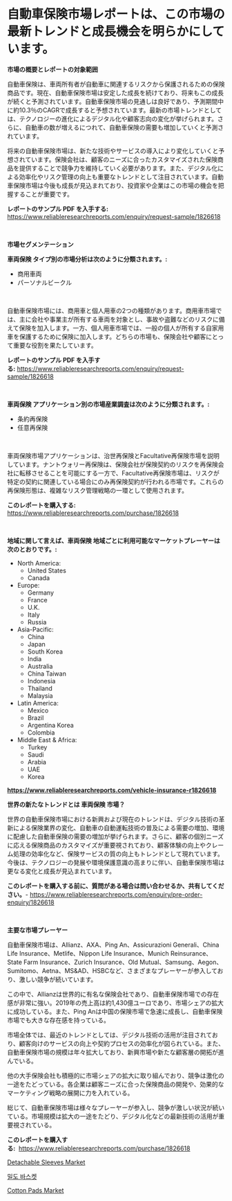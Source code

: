 <p><h1>自動車保険市場レポートは、この市場の最新トレンドと成長機会を明らかにしています。</h1></p><p><strong>市場の概要とレポートの対象範囲</strong></p>
<p><p>自動車保険は、車両所有者が自動車に関連するリスクから保護されるための保険商品です。現在、自動車保険市場は安定した成長を続けており、将来もこの成長が続くと予測されています。自動車保険市場の見通しは良好であり、予測期間中に約10.3％のCAGRで成長すると予想されています。最新の市場トレンドとしては、テクノロジーの進化によるデジタル化や顧客志向の変化が挙げられます。さらに、自動車の数が増えるにつれて、自動車保険の需要も増加していくと予測されています。</p><p>将来の自動車保険市場は、新たな技術やサービスの導入により変化していくと予想されています。保険会社は、顧客のニーズに合ったカスタマイズされた保険商品を提供することで競争力を維持していく必要があります。また、デジタル化による効率化やリスク管理の向上も重要なトレンドとして注目されています。自動車保険市場は今後も成長が見込まれており、投資家や企業はこの市場の機会を把握することが重要です。</p></p>
<p><strong>レポートのサンプル PDF を入手する:</strong> <a href="https://www.reliableresearchreports.com/enquiry/request-sample/1826618">https://www.reliableresearchreports.com/enquiry/request-sample/1826618</a></p>
<p>&nbsp;</p>
<p><strong>市場セグメンテーション</strong></p>
<p><strong>車両保険 タイプ別の市場分析は次のように分類されます。:</strong></p>
<p><ul><li>商用車両</li><li>パーソナルビークル</li></ul></p>
<p>&nbsp;</p>
<p><p>自動車保険市場には、商用車と個人用車の2つの種類があります。商用車市場では、主に会社や事業主が所有する車両を対象とし、事故や盗難などのリスクに備えて保険を加入します。一方、個人用車市場では、一般の個人が所有する自家用車を保護するために保険に加入します。どちらの市場も、保険会社や顧客にとって重要な役割を果たしています。</p></p>
<p><strong>レポートのサンプル PDF を入手する:</strong>&nbsp;<a href="https://www.reliableresearchreports.com/enquiry/request-sample/1826618">https://www.reliableresearchreports.com/enquiry/request-sample/1826618</a></p>
<p>&nbsp;</p>
<p><strong> 車両保険 アプリケーション別の市場産業調査は次のように分類されます。:</strong></p>
<p><ul><li>条約再保険</li><li>任意再保険</li></ul></p>
<p>&nbsp;</p>
<p><p>車両保険市場アプリケーションは、治世再保険とFacultative再保険市場を説明しています。ナントウォリー再保険は、保険会社が保険契約のリスクを再保険会社に転移させることを可能にする一方で、Facultative再保険市場は、リスクが特定の契約に関連している場合にのみ再保険契約が行われる市場です。これらの再保険形態は、複雑なリスク管理戦略の一環として使用されます。</p></p>
<p><strong>このレポートを購入する:</strong>&nbsp; <a href="https://www.reliableresearchreports.com/purchase/1826618">https://www.reliableresearchreports.com/purchase/1826618</a></p>
<p>&nbsp;</p>
<p><strong>地域に関して言えば、車両保険 地域ごとに利用可能なマーケットプレーヤーは次のとおりです。:</strong></p>
<p><ul>
    <li>
        North America:
        <ul>
            <li>United States</li>
            <li>Canada</li>
        </ul>
    </li>
    <li>
        Europe:
        <ul>
            <li>Germany</li>
            <li>France</li>
            <li>U.K.</li>
            <li>Italy</li>
            <li>Russia</li>
        </ul>
    </li>
    <li>
        Asia-Pacific:
        <ul>
            <li>China</li>
            <li>Japan</li>
            <li>South Korea</li>
            <li>India</li>
            <li>Australia</li>
            <li>China Taiwan</li>
            <li>Indonesia</li>
            <li>Thailand</li>
            <li>Malaysia</li>
        </ul>
    </li>
    <li>
        Latin America:
        <ul>
            <li>Mexico</li>
            <li>Brazil</li>
            <li>Argentina Korea</li>
            <li>Colombia</li>
        </ul>
    </li>
    <li>
        Middle East & Africa:
        <ul>
            <li>Turkey</li>
            <li>Saudi</li>
            <li>Arabia</li>
            <li>UAE</li>
            <li>Korea</li>
        </ul>
    </li>
    </ul></p>
<p><strong><a href="https://www.reliableresearchreports.com/vehicle-insurance-r1826618">https://www.reliableresearchreports.com/vehicle-insurance-r1826618</a></strong>&nbsp;</p>
<p><strong>世界の新たなトレンドとは 車両保険 市場？</strong></p>
<p><p>世界の自動車保険市場における新興および現在のトレンドは、デジタル技術の革新による保険業界の変化、自動車の自動運転技術の普及による需要の増加、環境に配慮した自動車保険の需要の増加が挙げられます。さらに、顧客の個別ニーズに応える保険商品のカスタマイズが重要視されており、顧客体験の向上やクレーム処理の効率化など、保険サービスの質の向上もトレンドとして現れています。今後は、テクノロジーの発展や環境保護意識の高まりに伴い、自動車保険市場は更なる変化と成長が見込まれています。</p></p>
<p><strong>このレポートを購入する前に、質問がある場合は問い合わせるか、共有してください。</strong>- <a href="https://www.reliableresearchreports.com/enquiry/pre-order-enquiry/1826618">https://www.reliableresearchreports.com/enquiry/pre-order-enquiry/1826618</a></p>
<p>&nbsp;</p>
<p><strong>主要な市場プレーヤー</strong></p>
<p><p>自動車保険市場は、Allianz、AXA、Ping An、Assicurazioni Generali、China Life Insurance、Metlife、Nippon Life Insurance、Munich Reinsurance、State Farm Insurance、Zurich Insurance、Old Mutual、Samsung、Aegon、Sumitomo、Aetna、MS&AD、HSBCなど、さまざまなプレーヤーが参入しており、激しい競争が続いています。</p><p>この中で、Allianzは世界的に有名な保険会社であり、自動車保険市場での存在感が非常に強い。2019年の売上高は約1,430億ユーロであり、市場シェアの拡大に成功している。また、Ping Anは中国の保険市場で急速に成長し、自動車保険市場でも大きな存在感を持っている。</p><p>市場全体では、最近のトレンドとしては、デジタル技術の活用が注目されており、顧客向けのサービスの向上や契約プロセスの効率化が図られている。また、自動車保険市場の規模は年々拡大しており、新興市場や新たな顧客層の開拓が進んでいる。</p><p>他の大手保険会社も積極的に市場シェアの拡大に取り組んでおり、競争は激化の一途をたどっている。各企業は顧客ニーズに合った保険商品の開発や、効果的なマーケティング戦略の展開に力を入れている。</p><p>総じて、自動車保険市場は様々なプレーヤーが参入し、競争が激しい状況が続いている。市場規模は拡大の一途をたどり、デジタル化などの最新技術の活用が重要視されている。</p></p>
<p><strong>このレポートを購入する:</strong>&nbsp;&nbsp;<a href="https://www.reliableresearchreports.com/purchase/1826618">https://www.reliableresearchreports.com/purchase/1826618</a></p>
<p><p><a href="https://www.linkedin.com/pulse/detachable-sleeves-market-share-evolution-growth-trends-2024-gauhf?trackingId=J6dVlTqonOptSvAgckub7w%3D%3D">Detachable Sleeves Market</a></p><p><a href="https://medium.com/@randyhuel1979/%EB%B0%80%EB%8F%84-%EB%B0%94%EC%8A%A4%EC%BC%93-%EC%8B%9C%EC%9E%A5-%EA%B7%9C%EB%AA%A8-%EC%8B%9C%EC%9E%A5-%EC%A0%84%EB%A7%9D-%EB%B0%8F-%EC%8B%9C%EC%9E%A5-%EC%98%88%EC%B8%A1-2024%EB%85%84%EB%B6%80%ED%84%B0-2031%EB%85%84%EA%B9%8C%EC%A7%80-8203927d39b6">밀도 바스켓</a></p><p><a href="https://www.linkedin.com/pulse/cotton-pads-market-size-reveals-best-marketing-channels-2j7xe?trackingId=y9gZ9bUOWXkV5bPv0Ozz9w%3D%3D">Cotton Pads Market</a></p></p>